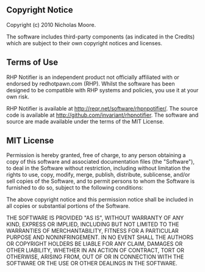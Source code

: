 Copyright Notice
----------------

Copyright (c) 2010 Nicholas Moore.

The software includes third-party components (as indicated in the Credits) which
are subject to their own copyright notices and licenses.

Terms of Use
------------

RHP Notifier is an independent product not officially affiliated with or
endorsed by redhotpawn.com (RHP).
Whilst the software has been designed to be compatible with RHP systems and
policies, you use it at your own risk.

RHP Notifier is available at <http://reqr.net/software/rhpnpotifier/>. The
source code is available at <http://github.com/invariant/rhpnotifier>. 
The software and source are made available under the terms of the MIT License.

MIT License
-----------

Permission is hereby granted, free of charge, to any person obtaining a copy
of this software and associated documentation files (the "Software"), to deal
in the Software without restriction, including without limitation the rights
to use, copy, modify, merge, publish, distribute, sublicense, and/or sell
copies of the Software, and to permit persons to whom the Software is
furnished to do so, subject to the following conditions:

The above copyright notice and this permission notice shall be included in
all copies or substantial portions of the Software.

THE SOFTWARE IS PROVIDED "AS IS", WITHOUT WARRANTY OF ANY KIND, EXPRESS OR
IMPLIED, INCLUDING BUT NOT LIMITED TO THE WARRANTIES OF MERCHANTABILITY,
FITNESS FOR A PARTICULAR PURPOSE AND NONINFRINGEMENT. IN NO EVENT SHALL THE
AUTHORS OR COPYRIGHT HOLDERS BE LIABLE FOR ANY CLAIM, DAMAGES OR OTHER
LIABILITY, WHETHER IN AN ACTION OF CONTRACT, TORT OR OTHERWISE, ARISING FROM,
OUT OF OR IN CONNECTION WITH THE SOFTWARE OR THE USE OR OTHER DEALINGS IN
THE SOFTWARE.
